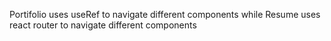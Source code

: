 Portifolio uses useRef to navigate different components while
Resume uses react router to navigate different components
